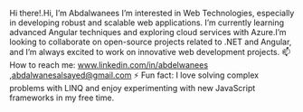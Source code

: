 Hi there!.Hi, I’m Abdalwanees
I’m interested in Web Technologies, especially in developing robust and scalable web applications.
I’m currently learning advanced Angular techniques and exploring cloud services with Azure.I’m looking to collaborate on open-source projects related to .NET and Angular, and I’m always excited to work on innovative web development projects.
📫 How to reach me: 
www.linkedin.com/in/abdelwanees
,abdalwanesalsayed@gmail.com
⚡ Fun fact: I love solving complex problems with LINQ and enjoy experimenting with new JavaScript frameworks in my free time.
